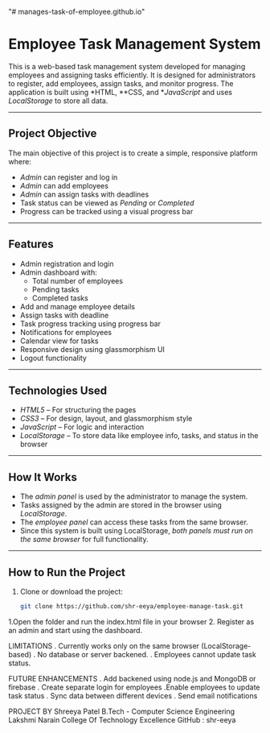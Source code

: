 "# manages-task-of-employee.github.io" 
# Employee Task Management System

This is a web-based task management system developed for managing employees and assigning tasks efficiently. It is designed for administrators to register, add employees, assign tasks, and monitor progress. The application is built using *HTML, **CSS, and **JavaScript* and uses *LocalStorage* to store all data.

---

## Project Objective

The main objective of this project is to create a simple, responsive platform where:

- *Admin* can register and log in
- *Admin* can add employees
- *Admin* can assign tasks with deadlines
- Task status can be viewed as *Pending* or *Completed*
- Progress can be tracked using a visual progress bar

---

## Features

- Admin registration and login
- Admin dashboard with:
  - Total number of employees
  - Pending tasks
  - Completed tasks
- Add and manage employee details
- Assign tasks with deadline
- Task progress tracking using progress bar
- Notifications for employees
- Calendar view for tasks
- Responsive design using glassmorphism UI
- Logout functionality

---

## Technologies Used

- *HTML5* – For structuring the pages
- *CSS3* – For design, layout, and glassmorphism style
- *JavaScript* – For logic and interaction
- *LocalStorage* – To store data like employee info, tasks, and status in the browser

---

## How It Works

- The *admin panel* is used by the administrator to manage the system.
- Tasks assigned by the admin are stored in the browser using *LocalStorage*.
- The *employee panel* can access these tasks from the same browser.
- Since this system is built using LocalStorage, *both panels must run on the same browser* for full functionality.

---

## How to Run the Project

1. Clone or download the project:
   ```bash
   git clone https://github.com/shr-eeya/employee-manage-task.git

1.Open the folder and run the index.html file in your browser
2. Register  as an admin and start using the dashboard.


LIMITATIONS 
. Currently works only on the same browser (LocalStorage-based)
. No database or server backened.
. Employees cannot update task status.


FUTURE ENHANCEMENTS 
. Add backened using node.js and MongoDB or firebase
. Create separate login for employees
.Enable employees to update task status
. Sync data between different devices
. Send email notifications



 PROJECT BY 
Shreeya Patel
B.Tech - Computer Science Engineering  Lakshmi Narain College Of Technology Excellence
GitHub : shr-eeya
